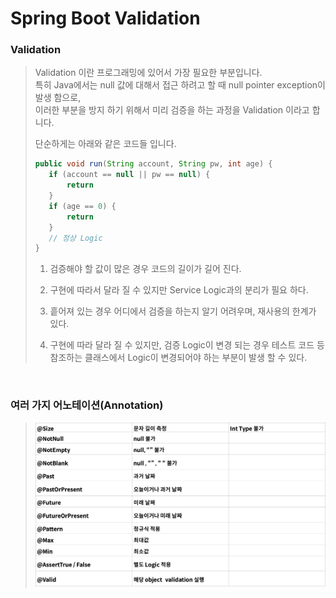 # Spring Boot Validation

### Validation
> Validation 이란 프로그래밍에 있어서 가장 필요한 부분입니다.   
> 특히 Java에서는 null 값에 대해서 접근 하려고 할 때 null pointer exception이 발생 함으로,   
> 이러한 부분을 방지 하기 위해서 미리 검증을 하는 과정을 Validation 이라고 합니다.
> 
> 단순하게는 아래와 같은 코드들 입니다.
> ```java
> public void run(String account, String pw, int age) {
>    if (account == null || pw == null) {
>        return
>    }
>    if (age == 0) {
>        return
>    }
>    // 정상 Logic
> }
> ```
> 
> 1. 검증해야 할 값이 많은 경우 코드의 길이가 길어 진다.  
> 
> 2. 구현에 따라서 달라 질 수 있지만 Service Logic과의 분리가 필요 하다.  
>
> 3. 흩어져 있는 경우 어디에서 검증을 하는지 알기 어려우며, 재사용의 한계가 있다.  
> 
> 4. 구현에 따라 달라 질 수 있지만, 검증 Logic이 변경 되는 경우 테스트 코드 등
> 참조하는 클래스에서 Logic이 변경되어야 하는 부분이 발생 할 수 있다.

<br>

### 여러 가지 어노테이션(Annotation)
> ![IMG](../../IMG/14.png)